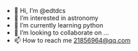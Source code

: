 - 👋 Hi, I’m @edtdcs
- 👀 I’m interested in astronomy
- 🌱 I’m currently learning python
- 💞️ I’m looking to collaborate on ...
- 📫 How to reach me 21856964@qq.com

<!---
edtdcs/edtdcs is a ✨ special ✨ repository because its `README.md` (this file) appears on your GitHub profile.
You can click the Preview link to take a look at your changes.
--->
